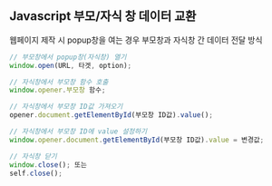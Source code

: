 ## Javascript 부모/자식 창 데이터 교환

웹페이지 제작 시 popup창을 여는 경우 부모창과 자식창 간 데이터 전달 방식

```javascript
// 부모창에서 popup창(자식창) 열기
window.open(URL, 타겟, option);

// 자식창에서 부모창 함수 호출
window.opener.부모창 함수;

// 자식창에서 부모창 ID값 가져오기
opener.document.getElementById(부모창 ID값).value();

// 자식창에서 부모창 ID에 value 설정하기
window.opener.document.getElementById(부모창 ID값).value = 변경값;

// 자식창 닫기
window.close(); 또는
self.close();
```